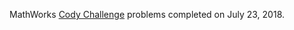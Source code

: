 MathWorks [Cody Challenge](https://www.mathworks.com/matlabcentral/cody/problems?sort=&term=group%3A%22Cody+Challenge%22) problems completed on July 23, 2018.
